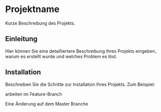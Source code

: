 # Projektname

Kurze Beschreibung des Projekts.

## Einleitung

Hier können Sie eine detailliertere Beschreibung Ihres Projekts eingeben, warum es erstellt wurde und welches Problem es löst.

## Installation

Beschreiben Sie die Schritte zur Installation Ihres Projekts. Zum Beispiel:

arbeiten im Feature-Branch 



Eine Änderung auf dem Master Branche
